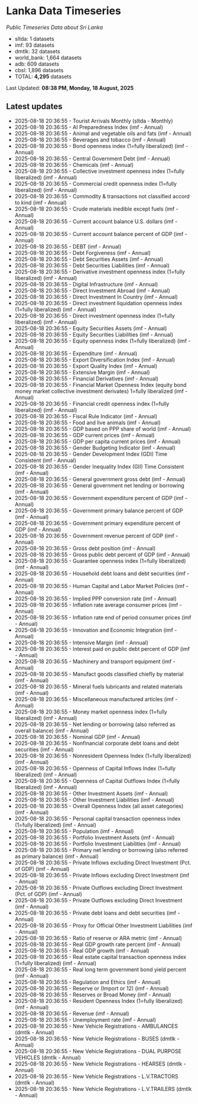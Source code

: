 # Lanka Data Timeseries
*Public Timeseries Data about Sri Lanka*

* sltda: 1 datasets
* imf: 93 datasets
* dmtlk: 32 datasets
* world_bank: 1,664 datasets
* adb: 609 datasets
* cbsl: 1,896 datasets
* TOTAL: **4,295** datasets

Last Updated: **08:38 PM, Monday, 18 August, 2025**

## Latest updates

* 2025-08-18 20:36:55 - Tourist Arrivals Monthly (sltda - Monthly)
* 2025-08-18 20:36:55 - AI Preparedness Index (imf - Annual)
* 2025-08-18 20:36:55 - Animal and vegetable oils and fats (imf - Annual)
* 2025-08-18 20:36:55 - Beverages and tobacco (imf - Annual)
* 2025-08-18 20:36:55 - Bond openness index (1=fully liberalized) (imf - Annual)
* 2025-08-18 20:36:55 - Central Government Debt (imf - Annual)
* 2025-08-18 20:36:55 - Chemicals (imf - Annual)
* 2025-08-18 20:36:55 - Collective investment openness index (1=fully liberalized) (imf - Annual)
* 2025-08-18 20:36:55 - Commercial credit openness index (1=fully liberalized) (imf - Annual)
* 2025-08-18 20:36:55 - Commodity & transactions not classified accord to kind (imf - Annual)
* 2025-08-18 20:36:55 - Crude materials inedible except fuels (imf - Annual)
* 2025-08-18 20:36:55 - Current account balance U.S. dollars (imf - Annual)
* 2025-08-18 20:36:55 - Current account balance percent of GDP (imf - Annual)
* 2025-08-18 20:36:55 - DEBT (imf - Annual)
* 2025-08-18 20:36:55 - Debt Forgiveness (imf - Annual)
* 2025-08-18 20:36:55 - Debt Securities Assets (imf - Annual)
* 2025-08-18 20:36:55 - Debt Securities Liabilities (imf - Annual)
* 2025-08-18 20:36:55 - Derivative investment openness index (1=fully liberalized) (imf - Annual)
* 2025-08-18 20:36:55 - Digital Infrastructure (imf - Annual)
* 2025-08-18 20:36:55 - Direct Investment Abroad (imf - Annual)
* 2025-08-18 20:36:55 - Direct Investment In Country (imf - Annual)
* 2025-08-18 20:36:55 - Direct investment liquidation openness index (1=fully liberalized) (imf - Annual)
* 2025-08-18 20:36:55 - Direct investment openness index (1=fully liberalized) (imf - Annual)
* 2025-08-18 20:36:55 - Equity Securities Assets (imf - Annual)
* 2025-08-18 20:36:55 - Equity Securities Liabilities (imf - Annual)
* 2025-08-18 20:36:55 - Equity openness index (1=fully liberalized) (imf - Annual)
* 2025-08-18 20:36:55 - Expenditure (imf - Annual)
* 2025-08-18 20:36:55 - Export Diversification Index (imf - Annual)
* 2025-08-18 20:36:55 - Export Quality Index (imf - Annual)
* 2025-08-18 20:36:55 - Extensive Margin (imf - Annual)
* 2025-08-18 20:36:55 - Financial Derivatives (imf - Annual)
* 2025-08-18 20:36:55 - Financial Market Openness Index (equity bond money market collective investment derivates) 1=fully liberalized (imf - Annual)
* 2025-08-18 20:36:55 - Financial credit openness index (1=fully liberalized) (imf - Annual)
* 2025-08-18 20:36:55 - Fiscal Rule Indicator (imf - Annual)
* 2025-08-18 20:36:55 - Food and live animals (imf - Annual)
* 2025-08-18 20:36:55 - GDP based on PPP share of world (imf - Annual)
* 2025-08-18 20:36:55 - GDP current prices (imf - Annual)
* 2025-08-18 20:36:55 - GDP per capita current prices (imf - Annual)
* 2025-08-18 20:36:55 - Gender Budgeting Indicator (imf - Annual)
* 2025-08-18 20:36:55 - Gender Development Index (GDI) Time Consistent (imf - Annual)
* 2025-08-18 20:36:55 - Gender Inequality Index (GII) Time Consistent (imf - Annual)
* 2025-08-18 20:36:55 - General government gross debt (imf - Annual)
* 2025-08-18 20:36:55 - General government net lending or borrowing (imf - Annual)
* 2025-08-18 20:36:55 - Government expenditure percent of GDP (imf - Annual)
* 2025-08-18 20:36:55 - Government primary balance percent of GDP (imf - Annual)
* 2025-08-18 20:36:55 - Government primary expenditure percent of GDP (imf - Annual)
* 2025-08-18 20:36:55 - Government revenue percent of GDP (imf - Annual)
* 2025-08-18 20:36:55 - Gross debt position (imf - Annual)
* 2025-08-18 20:36:55 - Gross public debt percent of GDP (imf - Annual)
* 2025-08-18 20:36:55 - Guarantee openness index (1=fully liberalized) (imf - Annual)
* 2025-08-18 20:36:55 - Household debt loans and debt securities (imf - Annual)
* 2025-08-18 20:36:55 - Human Capital and Labor Market Policies (imf - Annual)
* 2025-08-18 20:36:55 - Implied PPP conversion rate (imf - Annual)
* 2025-08-18 20:36:55 - Inflation rate average consumer prices (imf - Annual)
* 2025-08-18 20:36:55 - Inflation rate end of period consumer prices (imf - Annual)
* 2025-08-18 20:36:55 - Innovation and Economic Integration (imf - Annual)
* 2025-08-18 20:36:55 - Intensive Margin (imf - Annual)
* 2025-08-18 20:36:55 - Interest paid on public debt percent of GDP (imf - Annual)
* 2025-08-18 20:36:55 - Machinery and transport equipment (imf - Annual)
* 2025-08-18 20:36:55 - Manufact goods classified chiefly by material (imf - Annual)
* 2025-08-18 20:36:55 - Mineral fuels lubricants and related materials (imf - Annual)
* 2025-08-18 20:36:55 - Miscellaneous manufactured articles (imf - Annual)
* 2025-08-18 20:36:55 - Money market openness index (1=fully liberalized) (imf - Annual)
* 2025-08-18 20:36:55 - Net lending or borrowing (also referred as overall balance) (imf - Annual)
* 2025-08-18 20:36:55 - Nominal GDP (imf - Annual)
* 2025-08-18 20:36:55 - Nonfinancial corporate debt loans and debt securities (imf - Annual)
* 2025-08-18 20:36:55 - Nonresident Openness Index (1=fully liberalized) (imf - Annual)
* 2025-08-18 20:36:55 - Openness of Capital Inflows Index (1=fully liberalized) (imf - Annual)
* 2025-08-18 20:36:55 - Openness of Capital Outflows Index (1=fully liberalized) (imf - Annual)
* 2025-08-18 20:36:55 - Other Investment Assets (imf - Annual)
* 2025-08-18 20:36:55 - Other Investment Liabilities (imf - Annual)
* 2025-08-18 20:36:55 - Overall Openness Index (all asset categories) (imf - Annual)
* 2025-08-18 20:36:55 - Personal capital transaction openness index (1=fully liberalized) (imf - Annual)
* 2025-08-18 20:36:55 - Population (imf - Annual)
* 2025-08-18 20:36:55 - Portfolio Investment Assets (imf - Annual)
* 2025-08-18 20:36:55 - Portfolio Investment Liabilities (imf - Annual)
* 2025-08-18 20:36:55 - Primary net lending or borrowing (also referred as primary balance) (imf - Annual)
* 2025-08-18 20:36:55 - Private Inflows excluding Direct Investment (Pct. of GDP) (imf - Annual)
* 2025-08-18 20:36:55 - Private Inflows excluding Direct Investment (imf - Annual)
* 2025-08-18 20:36:55 - Private Outflows excluding Direct Investment (Pct. of GDP) (imf - Annual)
* 2025-08-18 20:36:55 - Private Outflows excluding Direct Investment (imf - Annual)
* 2025-08-18 20:36:55 - Private debt loans and debt securities (imf - Annual)
* 2025-08-18 20:36:55 - Proxy for Official Other Investment Liabilities (imf - Annual)
* 2025-08-18 20:36:55 - Ratio of reserve or ARA metric (imf - Annual)
* 2025-08-18 20:36:55 - Real GDP growth rate percent (imf - Annual)
* 2025-08-18 20:36:55 - Real GDP growth (imf - Annual)
* 2025-08-18 20:36:55 - Real estate capital transaction openness index (1=fully liberalized) (imf - Annual)
* 2025-08-18 20:36:55 - Real long term government bond yield percent (imf - Annual)
* 2025-08-18 20:36:55 - Regulation and Ethics (imf - Annual)
* 2025-08-18 20:36:55 - Reserve or (Import or 12) (imf - Annual)
* 2025-08-18 20:36:55 - Reserves or Broad Money (imf - Annual)
* 2025-08-18 20:36:55 - Resident Openness Index (1=fully liberalized) (imf - Annual)
* 2025-08-18 20:36:55 - Revenue (imf - Annual)
* 2025-08-18 20:36:55 - Unemployment rate (imf - Annual)
* 2025-08-18 20:36:55 - New Vehicle Registrations - AMBULANCES (dmtlk - Annual)
* 2025-08-18 20:36:55 - New Vehicle Registrations - BUSES (dmtlk - Annual)
* 2025-08-18 20:36:55 - New Vehicle Registrations - DUAL PURPOSE VEHICLES (dmtlk - Annual)
* 2025-08-18 20:36:55 - New Vehicle Registrations - HEARSES (dmtlk - Annual)
* 2025-08-18 20:36:55 - New Vehicle Registrations - L.V.TRACTORS (dmtlk - Annual)
* 2025-08-18 20:36:55 - New Vehicle Registrations - L.V.TRAILERS (dmtlk - Annual)
